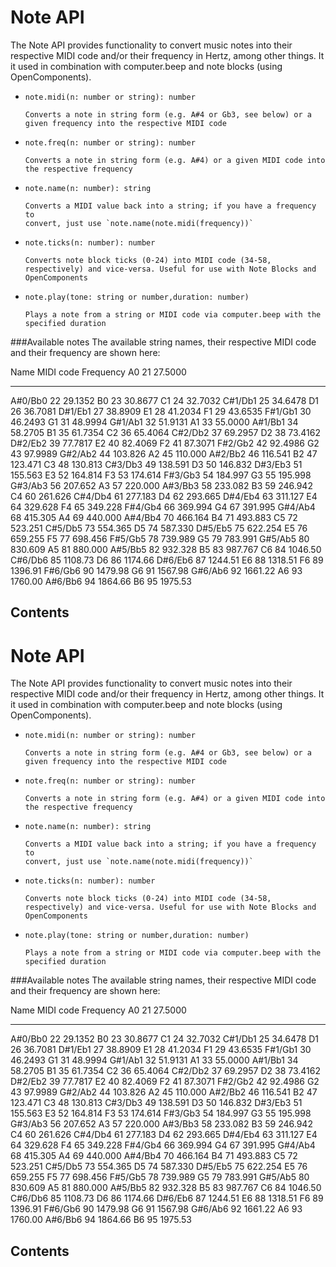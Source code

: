 # Note API

The Note API provides functionality to convert music notes into their
respective MIDI code and/or their frequency in Hertz, among other
things. It it used in combination with computer.beep and note blocks
(using OpenComponents).

- `note.midi(n: number or string): number`

      Converts a note in string form (e.g. A#4 or Gb3, see below) or a
      given frequency into the respective MIDI code

- `note.freq(n: number or string): number`

      Converts a note in string form (e.g. A#4) or a given MIDI code into
      the respective frequency

- `note.name(n: number): string`

      Converts a MIDI value back into a string; if you have a frequency to
      convert, just use `note.name(note.midi(frequency))`

- `note.ticks(n: number): number`

      Converts note block ticks (0-24) into MIDI code (34-58,
      respectively) and vice-versa. Useful for use with Note Blocks and
      OpenComponents

- `note.play(tone: string or number,duration: number)`

      Plays a note from a string or MIDI code via computer.beep with the
      specified duration

###Available notes The available string names, their respective MIDI
code and their frequency are shown here:

  Name       MIDI code   Frequency      A0         21   27.5000                      
  ---------- ----------- ----------- -- ---------- ---- --------- -- ---------- ---- ---------
  A#0/Bb0   22          29.1352        B0         23   30.8677      C1         24   32.7032
  C#1/Db1   25          34.6478        D1         26   36.7081      D#1/Eb1   27   38.8909
  E1         28          41.2034        F1         29   43.6535      F#1/Gb1   30   46.2493
  G1         31          48.9994        G#1/Ab1   32   51.9131      A1         33   55.0000
  A#1/Bb1   34          58.2705        B1         35   61.7354      C2         36   65.4064
  C#2/Db2   37          69.2957        D2         38   73.4162      D#2/Eb2   39   77.7817
  E2         40          82.4069        F2         41   87.3071      F#2/Gb2   42   92.4986
  G2         43          97.9989        G#2/Ab2   44   103.826      A2         45   110.000
  A#2/Bb2   46          116.541        B2         47   123.471      C3         48   130.813
  C#3/Db3   49          138.591        D3         50   146.832      D#3/Eb3   51   155.563
  E3         52          164.814        F3         53   174.614      F#3/Gb3   54   184.997
  G3         55          195.998        G#3/Ab3   56   207.652      A3         57   220.000
  A#3/Bb3   58          233.082        B3         59   246.942      C4         60   261.626
  C#4/Db4   61          277.183        D4         62   293.665      D#4/Eb4   63   311.127
  E4         64          329.628        F4         65   349.228      F#4/Gb4   66   369.994
  G4         67          391.995        G#4/Ab4   68   415.305      A4         69   440.000
  A#4/Bb4   70          466.164        B4         71   493.883      C5         72   523.251
  C#5/Db5   73          554.365        D5         74   587.330      D#5/Eb5   75   622.254
  E5         76          659.255        F5         77   698.456      F#5/Gb5   78   739.989
  G5         79          783.991        G#5/Ab5   80   830.609      A5         81   880.000
  A#5/Bb5   82          932.328        B5         83   987.767      C6         84   1046.50
  C#6/Db6   85          1108.73        D6         86   1174.66      D#6/Eb6   87   1244.51
  E6         88          1318.51        F6         89   1396.91      F#6/Gb6   90   1479.98
  G6         91          1567.98        G#6/Ab6   92   1661.22      A6         93   1760.00
  A#6/Bb6   94          1864.66        B6         95   1975.53                      

## Contents

# Note API

The Note API provides functionality to convert music notes into their
respective MIDI code and/or their frequency in Hertz, among other
things. It it used in combination with computer.beep and note blocks
(using OpenComponents).

- `note.midi(n: number or string): number`

      Converts a note in string form (e.g. A#4 or Gb3, see below) or a
      given frequency into the respective MIDI code

- `note.freq(n: number or string): number`

      Converts a note in string form (e.g. A#4) or a given MIDI code into
      the respective frequency

- `note.name(n: number): string`

      Converts a MIDI value back into a string; if you have a frequency to
      convert, just use `note.name(note.midi(frequency))`

- `note.ticks(n: number): number`

      Converts note block ticks (0-24) into MIDI code (34-58,
      respectively) and vice-versa. Useful for use with Note Blocks and
      OpenComponents

- `note.play(tone: string or number,duration: number)`

      Plays a note from a string or MIDI code via computer.beep with the
      specified duration

###Available notes The available string names, their respective MIDI
code and their frequency are shown here:

  Name       MIDI code   Frequency      A0         21   27.5000                      
  ---------- ----------- ----------- -- ---------- ---- --------- -- ---------- ---- ---------
  A#0/Bb0   22          29.1352        B0         23   30.8677      C1         24   32.7032
  C#1/Db1   25          34.6478        D1         26   36.7081      D#1/Eb1   27   38.8909
  E1         28          41.2034        F1         29   43.6535      F#1/Gb1   30   46.2493
  G1         31          48.9994        G#1/Ab1   32   51.9131      A1         33   55.0000
  A#1/Bb1   34          58.2705        B1         35   61.7354      C2         36   65.4064
  C#2/Db2   37          69.2957        D2         38   73.4162      D#2/Eb2   39   77.7817
  E2         40          82.4069        F2         41   87.3071      F#2/Gb2   42   92.4986
  G2         43          97.9989        G#2/Ab2   44   103.826      A2         45   110.000
  A#2/Bb2   46          116.541        B2         47   123.471      C3         48   130.813
  C#3/Db3   49          138.591        D3         50   146.832      D#3/Eb3   51   155.563
  E3         52          164.814        F3         53   174.614      F#3/Gb3   54   184.997
  G3         55          195.998        G#3/Ab3   56   207.652      A3         57   220.000
  A#3/Bb3   58          233.082        B3         59   246.942      C4         60   261.626
  C#4/Db4   61          277.183        D4         62   293.665      D#4/Eb4   63   311.127
  E4         64          329.628        F4         65   349.228      F#4/Gb4   66   369.994
  G4         67          391.995        G#4/Ab4   68   415.305      A4         69   440.000
  A#4/Bb4   70          466.164        B4         71   493.883      C5         72   523.251
  C#5/Db5   73          554.365        D5         74   587.330      D#5/Eb5   75   622.254
  E5         76          659.255        F5         77   698.456      F#5/Gb5   78   739.989
  G5         79          783.991        G#5/Ab5   80   830.609      A5         81   880.000
  A#5/Bb5   82          932.328        B5         83   987.767      C6         84   1046.50
  C#6/Db6   85          1108.73        D6         86   1174.66      D#6/Eb6   87   1244.51
  E6         88          1318.51        F6         89   1396.91      F#6/Gb6   90   1479.98
  G6         91          1567.98        G#6/Ab6   92   1661.22      A6         93   1760.00
  A#6/Bb6   94          1864.66        B6         95   1975.53                      

## Contents
